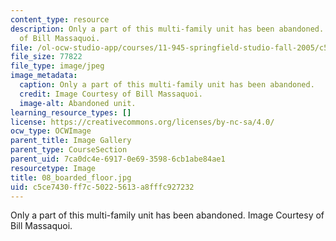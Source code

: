 ```yaml
---
content_type: resource
description: Only a part of this multi-family unit has been abandoned. Image Courtesy
  of Bill Massaquoi.
file: /ol-ocw-studio-app/courses/11-945-springfield-studio-fall-2005/c5ce7430ff7c50225613a8fffc927232_08_boarded_floor.jpg
file_size: 77822
file_type: image/jpeg
image_metadata:
  caption: Only a part of this multi-family unit has been abandoned.
  credit: Image Courtesy of Bill Massaquoi.
  image-alt: Abandoned unit.
learning_resource_types: []
license: https://creativecommons.org/licenses/by-nc-sa/4.0/
ocw_type: OCWImage
parent_title: Image Gallery
parent_type: CourseSection
parent_uid: 7ca0dc4e-6917-0e69-3598-6cb1abe84ae1
resourcetype: Image
title: 08_boarded_floor.jpg
uid: c5ce7430-ff7c-5022-5613-a8fffc927232
---
```

Only a part of this multi-family unit has been abandoned. Image Courtesy of Bill Massaquoi.